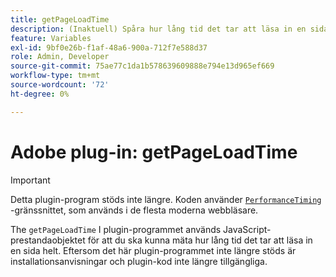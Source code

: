 ```yaml
---
title: getPageLoadTime
description: (Inaktuell) Spåra hur lång tid det tar att läsa in en sida.
feature: Variables
exl-id: 9bf0e26b-f1af-48a6-900a-712f7e588d37
role: Admin, Developer
source-git-commit: 75ae77c1da1b578639609888e794e13d965ef669
workflow-type: tm+mt
source-wordcount: '72'
ht-degree: 0%

---
```


# Adobe plug-in: getPageLoadTime

>[!IMPORTANT]
>
>Detta plugin-program stöds inte längre. Koden använder [`PerformanceTiming`](https://developer.mozilla.org/en-US/docs/Web/API/PerformanceTiming) -gränssnittet, som används i de flesta moderna webbläsare.

The `getPageLoadTime` I plugin-programmet används JavaScript-prestandaobjektet för att du ska kunna mäta hur lång tid det tar att läsa in en sida helt. Eftersom det här plugin-programmet inte längre stöds är installationsanvisningar och plugin-kod inte längre tillgängliga.
